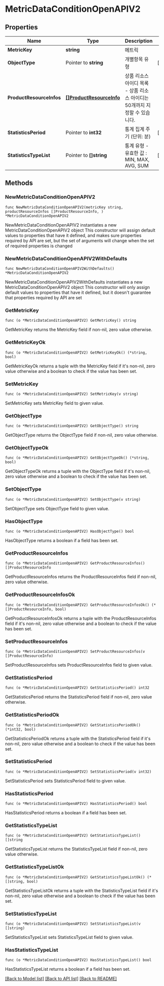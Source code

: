 # MetricDataConditionOpenAPIV2

## Properties

Name | Type | Description | Notes
------------ | ------------- | ------------- | -------------
**MetricKey** | **string** | 메트릭 | 
**ObjectType** | Pointer to **string** | 개별항목 유형 | [optional] 
**ProductResourceInfos** | [**[]ProductResourceInfo**](ProductResourceInfo.md) | 상품 리소스 아이디 목록 - 상품 리소스 아이디는 50개까지 지정할 수 있습니다. | 
**StatisticsPeriod** | Pointer to **int32** | 통계 집계 주기 (단위: 분) | [optional] 
**StatisticsTypeList** | Pointer to **[]string** | 통계 유형 - 유효한 값 : MIN, MAX, AVG, SUM | [optional] 

## Methods

### NewMetricDataConditionOpenAPIV2

`func NewMetricDataConditionOpenAPIV2(metricKey string, productResourceInfos []ProductResourceInfo, ) *MetricDataConditionOpenAPIV2`

NewMetricDataConditionOpenAPIV2 instantiates a new MetricDataConditionOpenAPIV2 object
This constructor will assign default values to properties that have it defined,
and makes sure properties required by API are set, but the set of arguments
will change when the set of required properties is changed

### NewMetricDataConditionOpenAPIV2WithDefaults

`func NewMetricDataConditionOpenAPIV2WithDefaults() *MetricDataConditionOpenAPIV2`

NewMetricDataConditionOpenAPIV2WithDefaults instantiates a new MetricDataConditionOpenAPIV2 object
This constructor will only assign default values to properties that have it defined,
but it doesn't guarantee that properties required by API are set

### GetMetricKey

`func (o *MetricDataConditionOpenAPIV2) GetMetricKey() string`

GetMetricKey returns the MetricKey field if non-nil, zero value otherwise.

### GetMetricKeyOk

`func (o *MetricDataConditionOpenAPIV2) GetMetricKeyOk() (*string, bool)`

GetMetricKeyOk returns a tuple with the MetricKey field if it's non-nil, zero value otherwise
and a boolean to check if the value has been set.

### SetMetricKey

`func (o *MetricDataConditionOpenAPIV2) SetMetricKey(v string)`

SetMetricKey sets MetricKey field to given value.


### GetObjectType

`func (o *MetricDataConditionOpenAPIV2) GetObjectType() string`

GetObjectType returns the ObjectType field if non-nil, zero value otherwise.

### GetObjectTypeOk

`func (o *MetricDataConditionOpenAPIV2) GetObjectTypeOk() (*string, bool)`

GetObjectTypeOk returns a tuple with the ObjectType field if it's non-nil, zero value otherwise
and a boolean to check if the value has been set.

### SetObjectType

`func (o *MetricDataConditionOpenAPIV2) SetObjectType(v string)`

SetObjectType sets ObjectType field to given value.

### HasObjectType

`func (o *MetricDataConditionOpenAPIV2) HasObjectType() bool`

HasObjectType returns a boolean if a field has been set.

### GetProductResourceInfos

`func (o *MetricDataConditionOpenAPIV2) GetProductResourceInfos() []ProductResourceInfo`

GetProductResourceInfos returns the ProductResourceInfos field if non-nil, zero value otherwise.

### GetProductResourceInfosOk

`func (o *MetricDataConditionOpenAPIV2) GetProductResourceInfosOk() (*[]ProductResourceInfo, bool)`

GetProductResourceInfosOk returns a tuple with the ProductResourceInfos field if it's non-nil, zero value otherwise
and a boolean to check if the value has been set.

### SetProductResourceInfos

`func (o *MetricDataConditionOpenAPIV2) SetProductResourceInfos(v []ProductResourceInfo)`

SetProductResourceInfos sets ProductResourceInfos field to given value.


### GetStatisticsPeriod

`func (o *MetricDataConditionOpenAPIV2) GetStatisticsPeriod() int32`

GetStatisticsPeriod returns the StatisticsPeriod field if non-nil, zero value otherwise.

### GetStatisticsPeriodOk

`func (o *MetricDataConditionOpenAPIV2) GetStatisticsPeriodOk() (*int32, bool)`

GetStatisticsPeriodOk returns a tuple with the StatisticsPeriod field if it's non-nil, zero value otherwise
and a boolean to check if the value has been set.

### SetStatisticsPeriod

`func (o *MetricDataConditionOpenAPIV2) SetStatisticsPeriod(v int32)`

SetStatisticsPeriod sets StatisticsPeriod field to given value.

### HasStatisticsPeriod

`func (o *MetricDataConditionOpenAPIV2) HasStatisticsPeriod() bool`

HasStatisticsPeriod returns a boolean if a field has been set.

### GetStatisticsTypeList

`func (o *MetricDataConditionOpenAPIV2) GetStatisticsTypeList() []string`

GetStatisticsTypeList returns the StatisticsTypeList field if non-nil, zero value otherwise.

### GetStatisticsTypeListOk

`func (o *MetricDataConditionOpenAPIV2) GetStatisticsTypeListOk() (*[]string, bool)`

GetStatisticsTypeListOk returns a tuple with the StatisticsTypeList field if it's non-nil, zero value otherwise
and a boolean to check if the value has been set.

### SetStatisticsTypeList

`func (o *MetricDataConditionOpenAPIV2) SetStatisticsTypeList(v []string)`

SetStatisticsTypeList sets StatisticsTypeList field to given value.

### HasStatisticsTypeList

`func (o *MetricDataConditionOpenAPIV2) HasStatisticsTypeList() bool`

HasStatisticsTypeList returns a boolean if a field has been set.


[[Back to Model list]](../README.md#documentation-for-models) [[Back to API list]](../README.md#documentation-for-api-endpoints) [[Back to README]](../README.md)


